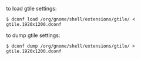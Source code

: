 to load gtile settings:

```
$ dconf load /org/gnome/shell/extensions/gtile/ < gtile.1920x1200.dconf
```

to dump gtile settings:

```
$ dconf dump /org/gnome/shell/extensions/gtile/ > gtile.1920x1200.dconf
```

